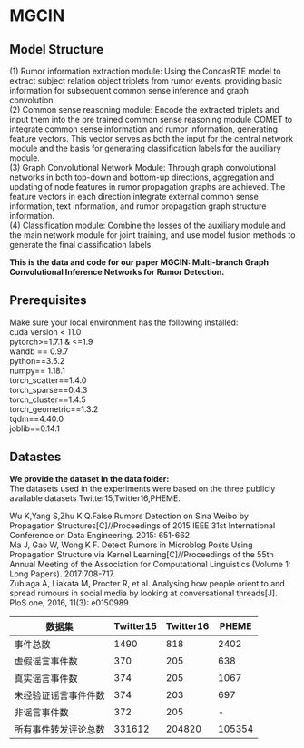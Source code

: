<h1>MGCIN</h1>
<h2>Model Structure</h2>
(1) Rumor information extraction module: Using the ConcasRTE model to extract subject relation object triplets from rumor events, providing basic information for subsequent common sense inference and graph convolution.<br>
(2) Common sense reasoning module: Encode the extracted triplets and input them into the pre trained common sense reasoning module COMET to integrate common sense information and rumor information, generating feature vectors. This vector serves as both the input for the central network module and the basis for generating classification labels for the auxiliary module.<br>
(3) Graph Convolutional Network Module: Through graph convolutional networks in both top-down and bottom-up directions, aggregation and updating of node features in rumor propagation graphs are achieved. The feature vectors in each direction integrate external common sense information, text information, and rumor propagation graph structure information.<br>
(4) Classification module: Combine the losses of the auxiliary module and the main network module for joint training, and use model fusion methods to generate the final classification labels.<br>

<b>This is the data and code for our paper MGCIN: Multi-branch Graph Convolutional Inference Networks for Rumor Detection.</b>

<h2>Prerequisites</h2>
Make sure your local environment has the following installed:<br>
cuda version < 11.0 <br>
pytorch>=1.7.1 & <=1.9<br>
wandb == 0.9.7<br>
python==3.5.2<br>
numpy== 1.18.1<br>
torch_scatter==1.4.0<br>
torch_sparse==0.4.3<br>
torch_cluster==1.4.5<br>
torch_geometric==1.3.2<br>
tqdm==4.40.0<br>
joblib==0.14.1<br>

<h2>Datastes</h2>
<strong>We provide the dataset in the data folder:</strong><br>
The datasets used in the experiments were based on the three publicly available datasets Twitter15,Twitter16,PHEME.<br>

Wu K,Yang S,Zhu K Q.False Rumors Detection on Sina Weibo by Propagation Structures[C]//Proceedings of 2015 IEEE 31st International Conference on Data Engineering. 2015: 651-662.<br>
Ma J, Gao W, Wong K F. Detect Rumors in Microblog Posts Using Propagation Structure via Kernel Learning[C]//Proceedings of the 55th Annual Meeting of the Association for Computational Linguistics (Volume 1: Long Papers). 2017:708-717.<br>
Zubiaga A, Liakata M, Procter R, et al. Analysing how people orient to and spread rumours in    social media by looking at conversational threads[J]. PloS one, 2016, 11(3): e0150989.<br>
<table>
  <thead>
    <tr>
      <th><b>数据集</b></th>
      <th>Twitter15</th>
      <th>Twitter16</th>
      <th>PHEME</th>
    </tr>
  </thead>
  <tbody>
    <tr>
      <td>事件总数</td>
      <td>1490</td>
      <td>818</td>
      <td>2402</td>
    </tr>
    <tr>
      <td>虚假谣言事件数</td>
      <td>370</td>
      <td>205</td>
      <td>638</td>   
    </tr>
    <tr>
      <td>真实谣言事件数</td>
      <td>374</td>
      <td>205</td>
      <td>1067</td>
    </tr>
     <tr>
      <td>未经验证谣言事件件数</td>
      <td>374</td>
      <td>203</td>
      <td>697</td>
    </tr>
     <tr>
      <td>非谣言事件数</td>
      <td>372</td>
      <td>205</td>
      <td>-</td>
    </tr>
     <tr>
      <td>所有事件转发评论总数</td>
      <td>331612</td>
      <td>204820</td>
      <td>105354</td>
    </tr>
  </tbody>
</table>



